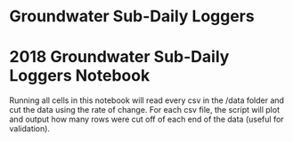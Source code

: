 # Groundwater Sub-Daily Loggers

# 2018 Groundwater Sub-Daily Loggers Notebook
Running all cells in this notebook will read every csv in the /data folder and cut the data using the rate of change. For each csv file, the script will plot and output how many rows were cut off of each end of the data (useful for validation).
